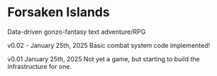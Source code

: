 # Forsaken Islands
Data-driven gonzo-fantasy text adventure/RPG

v0.02 - January 25th, 2025
Basic combat system code implemented!

v0.01 January 25th, 2025
Not yet a game, but starting to build the infrastructure for one.

